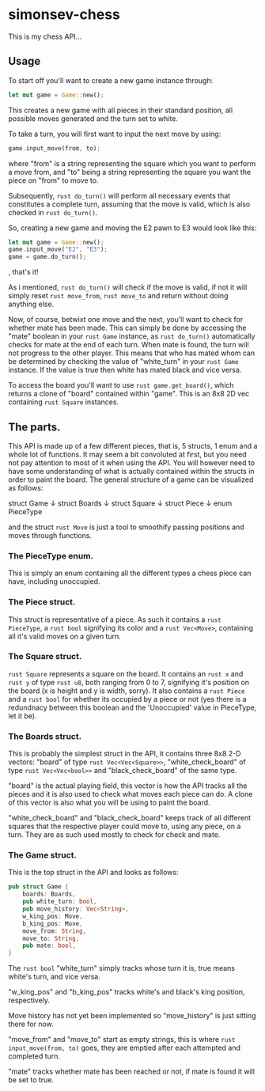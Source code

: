 # simonsev-chess
This is my chess API...

## Usage
To start off you'll want to create a new game instance through:
```rust
let mut game = Game::new();
```
This creates a new game with all pieces in their standard position, all possible moves generated and the turn set to white.

To take a turn, you will first want to input the next move by using:
```rust
game.input_move(from, to);
```
where "from" is a string representing the square which you want to perform a move from, and "to" being a string representing the square you want the piece on "from" to move to.

Subsequently, ```rust do_turn()``` will perform all necessary events that constitutes a complete turn, assuming that the move is valid, which is also checked in ```rust do_turn()```.

So, creating a new game and moving the E2 pawn to E3 would look like this:
```rust 
let mut game = Game::new();
game.input_move("E2", "E3");
game = game.do_turn();
```
, that's it!

As i mentioned, ```rust do_turn()``` will check if the move is valid, if not it will simply reset ```rust move_from```, ```rust move_to``` and return without doing anything else.

Now, of course, betwixt one move and the next, you'll want to check for whether mate has been made.
This can simply be done by accessing the "mate" boolean in your ```rust Game``` instance, as ```rust do_turn()``` automatically checks for mate at the end of each turn. When mate is found, the turn will not progress to the other player. This means that who has mated whom can be determined by checking the value of "white_turn" in your ```rust Game``` instance. If the value is true then white has mated black and vice versa.

To access the board you'll want to use ```rust game.get_board()```, which returns a clone of "board" contained within "game". This is an 8x8 2D vec containing ```rust Square``` instances.


## The parts.
This API is made up of a few different pieces, that is, 5 structs, 1 enum and a whole lot of functions. It may seem a bit convoluted at first, but you need not pay attention to most of it when using the API. You will however need to have some understanding of what is actually contained within the structs in order to paint the board. The general structure of a game can be visualized as follows:

struct Game 
     &#8595;
struct Boards
     &#8595;
struct Square
     &#8595;
struct Piece
     &#8595;
enum PieceType

and the struct ```rust Move``` is just a tool to smoothify passing positions and moves through functions.

### The PieceType enum.
This is simply an enum containing all the different types a chess piece can have, including unoccupied.

### The Piece struct.
This struct is representative of a piece. As such it contains a ```rust PieceType```, a ```rust bool``` signifying its color and a ```rust Vec<Move>```, containing all it's valid moves on a given turn.

### The Square struct.
```rust Square``` represents a square on the board. It contains an ```rust x``` and ```rust y``` of type ```rust u8```, both ranging from 0 to 7, signifying it's position on the board (x is height and y is width, sorry). It also contains a ```rust Piece``` and a ```rust bool``` for whether its occupied by a piece or not (yes there is a redundnacy between this boolean and the 'Unoccupied' value in PieceType, let it be). 

### The Boards struct.
This is probably the simplest struct in the API, it contains three 8x8 2-D vectors: "board" of type ```rust Vec<Vec<Square>>```, "white_check_board" of type ```rust Vec<Vec<bool>>``` and "black_check_board" of the same type. 

"board" is the actual playing field, this vector is how the API tracks all the pieces and it is also used to check what moves each piece can do.
A clone of this vector is also what you will be using to paint the board.

"white_check_board" and "black_check_board" keeps track of all different squares that the respective player could move to, using any piece, on a turn. They are as such used mostly to check for check and mate.

### The Game struct.
This is the top struct in the API and looks as follows:
```rust
pub struct Game {
    boards: Boards,
    pub white_turn: bool,
    pub move_history: Vec<String>,
    w_king_pos: Move,
    b_king_pos: Move,
    move_from: String,
    move_to: String,
    pub mate: bool,
}
```
The ```rust bool``` "white_turn" simply tracks whose turn it is, true means white's turn, and vice versa.

"w_king_pos" and "b_king_pos" tracks white's and black's king position, respectively.

Move history has not yet been implemented so "move_history" is just sitting there for now.

"move_from" and "move_to" start as empty strings, this is where ```rust input_move(from, to)``` goes, they are emptied after each attempted and completed turn.

"mate" tracks whether mate has been reached or not, if mate is found it will be set to true.
